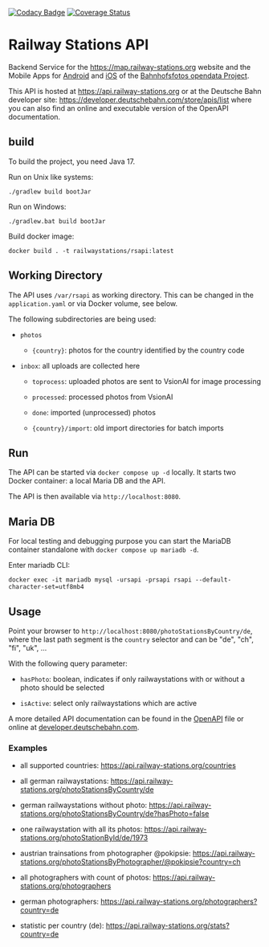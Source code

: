 [![Codacy Badge](https://api.codacy.com/project/badge/Grade/b9882fcf1221409680f36afe2c85fcba)](https://www.codacy.com/gh/RailwayStations/RSAPI?utm_source=github.com&amp;utm_medium=referral&amp;utm_content=RailwayStations/RSAPI&amp;utm_campaign=Badge_Grade) [![Coverage Status](https://coveralls.io/repos/github/RailwayStations/RSAPI/badge.svg?branch=master)](https://coveralls.io/github/RailwayStations/RSAPI?branch=master)

# Railway Stations API

Backend Service for the https://map.railway-stations.org website and the Mobile Apps
for [Android](https://github.com/RailwayStations/RSAndroidApp)
and [iOS](https://github.com/RailwayStations/Bahnhofsfotos) of
the [Bahnhofsfotos opendata Project](https://github.com/RailwayStations).

This API is hosted at https://api.railway-stations.org or at the Deutsche Bahn developer
site: https://developer.deutschebahn.com/store/apis/list where you can also find an online and executable version of the
OpenAPI documentation.

## build

To build the project, you need Java 17.

Run on Unix like systems:

```./gradlew build bootJar```

Run on Windows:

```./gradlew.bat build bootJar```

Build docker image:

```docker build . -t railwaystations/rsapi:latest```

## Working Directory

The API uses `/var/rsapi` as working directory. This can be changed in the `application.yaml` or via Docker volume, see
below.

The following subdirectories are being used:

- `photos`

    - `{country}`: photos for the country identified by the country code

- `inbox`: all uploads are collected here

    - `toprocess`: uploaded photos are sent to VsionAI for image processing

    - `processed`: processed photos from VsionAI

    - `done`: imported (unprocessed) photos

    - `{country}/import`: old import directories for batch imports

## Run

The API can be started via `docker compose up -d` locally. It starts two Docker container: a local Maria DB and the API.

The API is then available via `http://localhost:8080`.

## Maria DB

For local testing and debugging purpose you can start the MariaDB container standalone
with `docker compose up mariadb -d`.

Enter mariadb CLI:

`docker exec -it mariadb mysql -ursapi -prsapi rsapi --default-character-set=utf8mb4`

## Usage

Point your browser to `http://localhost:8080/photoStationsByCountry/de`, where the last path segment is the `country`
selector and can be "de", "ch", "fi", "uk", ...

With the following query parameter:

- `hasPhoto`: boolean, indicates if only railwaystations with or without a photo should be selected

- `isActive`: select only railwaystations which are active

A more detailed API documentation can be found in the [OpenAPI](src/main/resources/static/openapi.yaml) file or online
at [developer.deutschebahn.com](https://developer.deutschebahn.com/store/apis/list).

### Examples

- all supported countries: https://api.railway-stations.org/countries

- all german railwaystations: https://api.railway-stations.org/photoStationsByCountry/de

- german railwaystations without photo: https://api.railway-stations.org/photoStationsByCountry/de?hasPhoto=false

- one railwaystation with all its photos: https://api.railway-stations.org/photoStationById/de/1973

- austrian trainsations from photographer @pokipsie:
  https://api.railway-stations.org/photoStationsByPhotographer/@pokipsie?country=ch

- all photographers with count of photos: https://api.railway-stations.org/photographers

- german photographers: https://api.railway-stations.org/photographers?country=de

- statistic per country (de): https://api.railway-stations.org/stats?country=de
